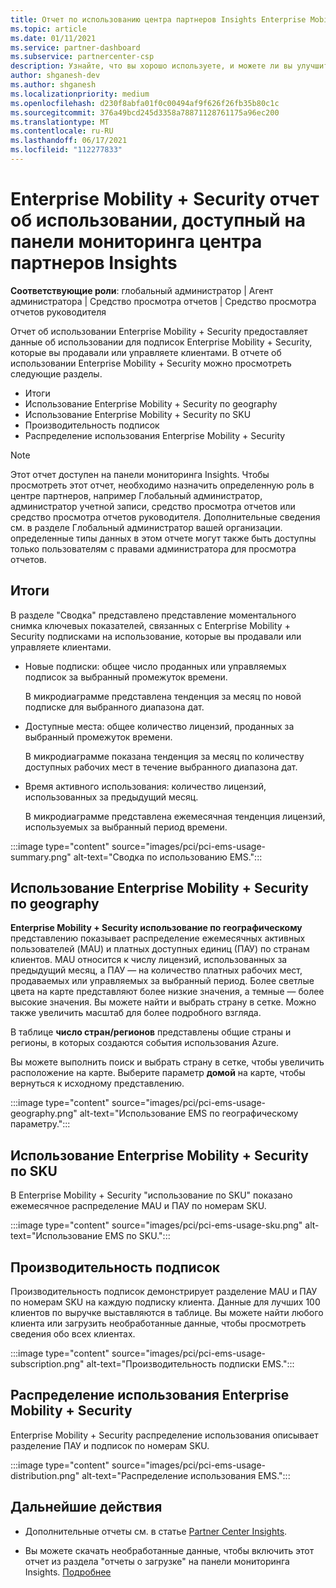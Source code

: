 ```yaml
---
title: Отчет по использованию центра партнеров Insights Enterprise Mobility + Security
ms.topic: article
ms.date: 01/11/2021
ms.service: partner-dashboard
ms.subservice: partnercenter-csp
description: Узнайте, что вы хорошо используете, и можете ли вы улучшить вопросы использования подписок Enterprise Mobility + Security, которые вы продаете или управляете клиентами.
author: shganesh-dev
ms.author: shganesh
ms.localizationpriority: medium
ms.openlocfilehash: d230f8abfa01f0c00494af9f626f26fb35b80c1c
ms.sourcegitcommit: 376a49bcd245d3358a78871128761175a96ec200
ms.translationtype: MT
ms.contentlocale: ru-RU
ms.lasthandoff: 06/17/2021
ms.locfileid: "112277833"
---
```

# <a name="enterprise-mobility--security-usage-report-available-from-the-partner-center-insights-dashboard"></a>Enterprise Mobility + Security отчет об использовании, доступный на панели мониторинга центра партнеров Insights

**Соответствующие роли**: глобальный администратор | Агент администратора | Средство просмотра отчетов | Средство просмотра отчетов руководителя

Отчет об использовании Enterprise Mobility + Security предоставляет данные об использовании для подписок Enterprise Mobility + Security, которые вы продавали или управляете клиентами. В отчете об использовании Enterprise Mobility + Security можно просмотреть следующие разделы.

- Итоги
- Использование Enterprise Mobility + Security по geography
- Использование Enterprise Mobility + Security по SKU
- Производительность подписок
- Распределение использования Enterprise Mobility + Security

 > [!NOTE]
 > Этот отчет доступен на панели мониторинга Insights. Чтобы просмотреть этот отчет, необходимо назначить определенную роль в центре партнеров, например Глобальный администратор, администратор учетной записи, средство просмотра отчетов или средство просмотра отчетов руководителя. Дополнительные сведения см. в разделе Глобальный администратор вашей организации. определенные типы данных в этом отчете могут также быть доступны только пользователям с правами администратора для просмотра отчетов.

## <a name="summary"></a>Итоги

В разделе "Сводка" представлено представление моментального снимка ключевых показателей, связанных с Enterprise Mobility + Security подписками на использование, которые вы продавали или управляете клиентами. 

- Новые подписки: общее число проданных или управляемых подписок за выбранный промежуток времени.

   В микродиаграмме представлена тенденция за месяц по новой подписке для выбранного диапазона дат.

- Доступные места: общее количество лицензий, проданных за выбранный промежуток времени.

   В микродиаграмме показана тенденция за месяц по количеству доступных рабочих мест в течение выбранного диапазона дат.

- Время активного использования: количество лицензий, использованных за предыдущий месяц.

   В микродиаграмме представлена ежемесячная тенденция лицензий, используемых за выбранный период времени.

:::image type="content" source="images/pci/pci-ems-usage-summary.png" alt-text="Сводка по использованию EMS.":::

## <a name="enterprise-mobility--security-usage-by-geography"></a>Использование Enterprise Mobility + Security по geography

**Enterprise Mobility + Security использование по географическому** представлению показывает распределение ежемесячных активных пользователей (MAU) и платных доступных единиц (ПАУ) по странам клиентов. MAU относится к числу лицензий, использованных за предыдущий месяц, а ПАУ — на количество платных рабочих мест, продаваемых или управляемых за выбранный период. Более светлые цвета на карте представляют более низкие значения, а темные — более высокие значения. Вы можете найти и выбрать страну в сетке. Можно также увеличить масштаб для более подробного взгляда.

В таблице **число стран/регионов** представлены общие страны и регионы, в которых создаются события использования Azure.

Вы можете выполнить поиск и выбрать страну в сетке, чтобы увеличить расположение на карте. Выберите параметр **домой** на карте, чтобы вернуться к исходному представлению.

:::image type="content" source="images/pci/pci-ems-usage-geography.png" alt-text="Использование EMS по географическому параметру.":::

## <a name="enterprise-mobility--security-usage-by-sku"></a>Использование Enterprise Mobility + Security по SKU

В Enterprise Mobility + Security "использование по SKU" показано ежемесячное распределение MAU и ПАУ по номерам SKU.

:::image type="content" source="images/pci/pci-ems-usage-sku.png" alt-text="Использование EMS по SKU.":::

## <a name="subscriptions-performance"></a>Производительность подписок

Производительность подписок демонстрирует разделение MAU и ПАУ по номерам SKU на каждую подписку клиента. Данные для лучших 100 клиентов по выручке выставляются в таблице. Вы можете найти любого клиента или загрузить необработанные данные, чтобы просмотреть сведения обо всех клиентах.

:::image type="content" source="images/pci/pci-ems-usage-subscription.png" alt-text="Производительность подписки EMS.":::

## <a name="enterprise-mobility--security-usage-distribution"></a>Распределение использования Enterprise Mobility + Security

Enterprise Mobility + Security распределение использования описывает разделение ПАУ и подписок по номерам SKU.

:::image type="content" source="images/pci/pci-ems-usage-distribution.png" alt-text="Распределение использования EMS.":::

## <a name="next-steps"></a>Дальнейшие действия

- Дополнительные отчеты см. в статье [Partner Center Insights](partner-center-insights.md).

- Вы можете скачать необработанные данные, чтобы включить этот отчет из раздела "отчеты о загрузке" на панели мониторинга Insights. [Подробнее](pci-download-reports.md) 
